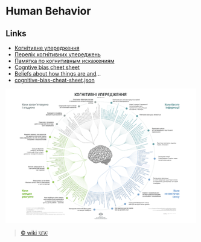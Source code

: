 # Human Behavior

## Links
- [Когнітивне упередження](https://uk.wikipedia.org/wiki/%D0%9A%D0%BE%D0%B3%D0%BD%D1%96%D1%82%D0%B8%D0%B2%D0%BD%D0%B5_%D1%83%D0%BF%D0%B5%D1%80%D0%B5%D0%B4%D0%B6%D0%B5%D0%BD%D0%BD%D1%8F)
- [Перелік когнітивних упереджень](https://uk.wikipedia.org/wiki/%D0%9F%D0%B5%D1%80%D0%B5%D0%BB%D1%96%D0%BA_%D0%BA%D0%BE%D0%B3%D0%BD%D1%96%D1%82%D0%B8%D0%B2%D0%BD%D0%B8%D1%85_%D1%83%D0%BF%D0%B5%D1%80%D0%B5%D0%B4%D0%B6%D0%B5%D0%BD%D1%8C)
- [Памятка по когнитивным искажениям](https://medium.com/russian/cognitive-bias-cheat-sheet-5bb0664b67b5)
- [Cogntive bias cheet sheet](https://betterhumans.coach.me/cognitive-bias-cheat-sheet-55a472476b18)
- [Beliefs about how things are and](https://github.com/busterbenson/public/blob/master/book-of-beliefs.md#beliefs-about-how-things-are-and-how-they-should-be)…
- [cognitive-bias-cheat-sheet.json](https://github.com/busterbenson/public/blob/master/cognitive-bias-cheat-sheet.json#L2)

![Когнітивні упередження можуть бути представлені у вигляді чотирьох категорій: коли багато інформації, коли не вистачає сенсу, коли швидко реагуємо, коли згадуємо і запам'ятовуємо.](img/Cognitive-bias-codex-ua.png) 
> [© wiki 🇺🇦](https://uk.wikipedia.org/wiki/%D0%9F%D0%B5%D1%80%D0%B5%D0%BB%D1%96%D0%BA_%D0%BA%D0%BE%D0%B3%D0%BD%D1%96%D1%82%D0%B8%D0%B2%D0%BD%D0%B8%D1%85_%D1%83%D0%BF%D0%B5%D1%80%D0%B5%D0%B4%D0%B6%D0%B5%D0%BD%D1%8C#/media/File:Cognitive-bias-codex-ua.png)

